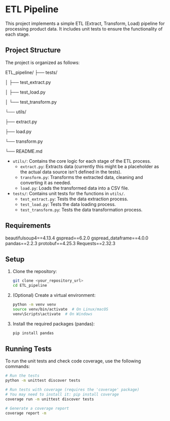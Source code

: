 # ETL Pipeline

This project implements a simple ETL (Extract, Transform, Load) pipeline for processing product data. It includes unit tests to ensure the functionality of each stage.

## Project Structure

The project is organized as follows:

ETL_pipeline/
├── tests/

│   ├── test_extract.py

│   ├── test_load.py

│   └── test_transform.py

└── utils/

├── extract.py

├── load.py

└── transform.py

└── README.md


* `utils/`: Contains the core logic for each stage of the ETL process.
    * `extract.py`:  Extracts data (currently this might be a placeholder as the actual data source isn't defined in the tests).
    * `transform.py`:  Transforms the extracted data, cleaning and converting it as needed.
    * `load.py`:  Loads the transformed data into a CSV file.
* `tests/`: Contains unit tests for the functions in `utils/`.
    * `test_extract.py`: Tests the data extraction process.
    * `test_load.py`: Tests the data loading process.
    * `test_transform.py`: Tests the data transformation process.

##  Requirements

beautifulsoup4==4.13.4
gspread==6.2.0
gspread_dataframe==4.0.0
pandas==2.2.3
protobuf==4.25.3
Requests==2.32.3


## Setup

1.  Clone the repository:

    ```bash
    git clone <your_repository_url>
    cd ETL_pipeline
    ```

2.  (Optional) Create a virtual environment:

    ```bash
    python -m venv venv
    source venv/bin/activate  # On Linux/macOS
    venv\Scripts\activate  # On Windows
    ```

3.  Install the required packages (pandas):

    ```bash
    pip install pandas
    ```

## Running Tests

To run the unit tests and check code coverage, use the following commands:

```bash
# Run the tests
python -m unittest discover tests

# Run tests with coverage (requires the 'coverage' package)
# You may need to install it: pip install coverage
coverage run -m unittest discover tests

# Generate a coverage report
coverage report -m